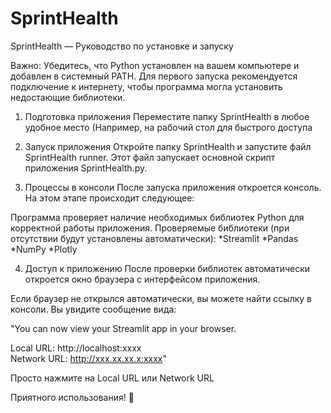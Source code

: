 # SprintHealth
SprintHealth — Руководство по установке и запуску

Важно:
Убедитесь, что Python установлен на вашем компьютере и добавлен в системный PATH.
Для первого запуска рекомендуется подключение к интернету, чтобы программа могла установить недостающие библиотеки.

1. Подготовка приложения
Переместите папку SprintHealth в любое удобное место (Например, на рабочий стол для быстрого доступа

2. Запуск приложения
Откройте папку SprintHealth и запустите файл SprintHealth runner.
Этот файл запускает основной скрипт приложения SprintHealth.py.

3. Процессы в консоли
После запуска приложения откроется консоль. На этом этапе происходит следующее:

Программа проверяет наличие необходимых библиотек Python для корректной работы приложения.
Проверяемые библиотеки (при отсутствии будут установлены автоматически):
*Streamlit
*Pandas
*NumPy
*Plotly

4. Доступ к приложению
После проверки библиотек автоматически откроется окно браузера с интерфейсом приложения.

Если браузер не открылся автоматически, вы можете найти ссылку в консоли. Вы увидите сообщение вида:

"You can now view your Streamlit app in your browser.

Local URL: http://localhost:xxxx  
Network URL: http://xxx.xx.xx.x:xxxx"

Просто нажмите на Local URL или Network URL

Приятного использования! 🚀
